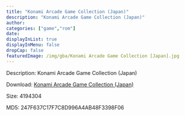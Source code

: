 ```yaml
---
title: "Konami Arcade Game Collection (Japan)"
description: "Konami Arcade Game Collection (Japan)"
author: 
categories: ["game","rom"]
date: 
displayInList: true
displayInMenu: false
dropCap: false
featuredImage: /img/gba/Konami Arcade Game Collection [Japan].jpg
---
```


Description: Konami Arcade Game Collection (Japan)

Download: <a style="text-decoration:underline;" href="https://mega.nz/#!2KIQDQ5B!4qiZ3ggFCFavNUIZfmOpbq1sh-SDhX3n3OJUnkczzYg" target = "_blank" rel = "nofollow" > Konami Arcade Game Collection (Japan)</a>

Size: 4194304

MD5: 247F637C17F7C8D996A4AB48F3398F06

